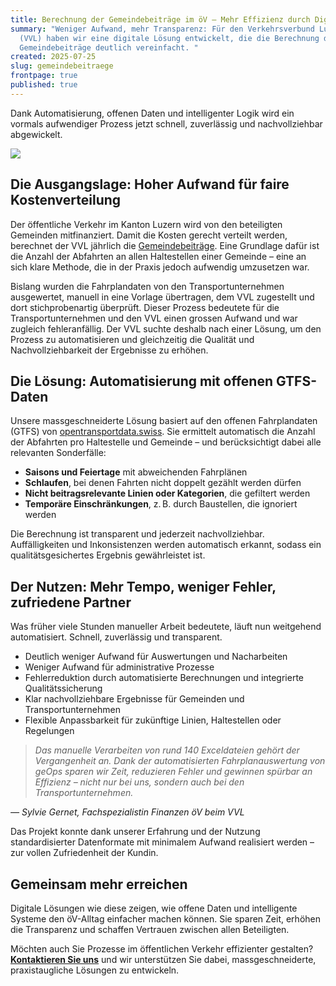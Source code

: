 ```yaml
---
title: Berechnung der Gemeindebeiträge im öV – Mehr Effizienz durch Digitalisierung
summary: "Weniger Aufwand, mehr Transparenz: Für den Verkehrsverbund Luzern
  (VVL) haben wir eine digitale Lösung entwickelt, die die Berechnung der
  Gemeindebeiträge deutlich vereinfacht. "
created: 2025-07-25
slug: gemeindebeitraege
frontpage: true
published: true
---
```

Dank Automatisierung, offenen Daten und intelligenter Logik wird ein vormals aufwendiger Prozess jetzt schnell, zuverlässig und nachvollziehbar abgewickelt.

![](/images/blog/berechnung-der-gemeindebeiträge-im-öv-–-mehr-effizienz-durch-digitalisierung/bahnhofplatz_luzern_1.jpg)

## Die Ausgangslage: Hoher Aufwand für faire Kostenverteilung

Der öffentliche Verkehr im Kanton Luzern wird von den beteiligten Gemeinden mitfinanziert. Damit die Kosten gerecht verteilt werden, berechnet der VVL jährlich die [Gemeindebeiträge](https://www.vvl.ch/oev-angebot/dienstleistungen/finanzierung/gemeindebeitraege). Eine Grundlage dafür ist die Anzahl der Abfahrten an allen Haltestellen einer Gemeinde – eine an sich klare Methode, die in der Praxis jedoch aufwendig umzusetzen war.  

Bislang wurden die Fahrplandaten von den Transportunternehmen ausgewertet, manuell in eine Vorlage übertragen, dem VVL zugestellt und dort stichprobenartig überprüft. Dieser Prozess bedeutete für die Transportunternehmen und den VVL einen grossen Aufwand und war zugleich fehleranfällig. Der VVL suchte deshalb nach einer Lösung, um den Prozess zu automatisieren und gleichzeitig die Qualität und Nachvollziehbarkeit der Ergebnisse zu erhöhen.

## Die Lösung: Automatisierung mit offenen GTFS-Daten

Unsere massgeschneiderte Lösung basiert auf den offenen Fahrplandaten (GTFS) von [opentransportdata.swiss](https://opentransportdata.swiss). Sie ermittelt automatisch die Anzahl der Abfahrten pro Haltestelle und Gemeinde – und berücksichtigt dabei alle relevanten Sonderfälle:

* **Saisons und Feiertage** mit abweichenden Fahrplänen  
* **Schlaufen**, bei denen Fahrten nicht doppelt gezählt werden dürfen  
* **Nicht beitragsrelevante Linien oder Kategorien**, die gefiltert werden  
* **Temporäre Einschränkungen**, z. B. durch Baustellen, die ignoriert werden

Die Berechnung ist transparent und jederzeit nachvollziehbar. Auffälligkeiten und Inkonsistenzen werden automatisch erkannt, sodass ein qualitätsgesichertes Ergebnis gewährleistet ist.

## Der Nutzen: Mehr Tempo, weniger Fehler, zufriedene Partner

Was früher viele Stunden manueller Arbeit bedeutete, läuft nun weitgehend automatisiert. Schnell, zuverlässig und transparent.

* Deutlich weniger Aufwand für Auswertungen und Nacharbeiten  
* Weniger Aufwand für administrative Prozesse
* Fehlerreduktion durch automatisierte Berechnungen und integrierte Qualitätssicherung 
* Klar nachvollziehbare Ergebnisse für Gemeinden und Transportunternehmen  
* Flexible Anpassbarkeit für zukünftige Linien, Haltestellen oder Regelungen

> *Das manuelle Verarbeiten von rund 140 Exceldateien gehört der Vergangenheit an. Dank der automatisierten Fahrplanauswertung von geOps sparen wir Zeit, reduzieren Fehler und gewinnen spürbar an Effizienz – nicht nur bei uns, sondern auch bei den Transportunternehmen.*

*—* *Sylvie Gernet, Fachspezialistin Finanzen öV beim VVL*

Das Projekt konnte dank unserer Erfahrung und der Nutzung standardisierter Datenformate mit minimalem Aufwand realisiert werden – zur vollen Zufriedenheit der Kundin.

## Gemeinsam mehr erreichen

Digitale Lösungen wie diese zeigen, wie offene Daten und intelligente Systeme den öV-Alltag einfacher machen können. Sie sparen Zeit, erhöhen die Transparenz und schaffen Vertrauen zwischen allen Beteiligten.  

Möchten auch Sie Prozesse im öffentlichen Verkehr effizienter gestalten? **[Kontaktieren Sie uns](mailto:info@geops.ch)** und wir unterstützen Sie dabei, massgeschneiderte, praxistaugliche Lösungen zu entwickeln.